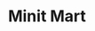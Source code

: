 ---
title: "Minit Mart"
url: /vancouver/minit-mart-northeast-saint-johns-road/
shop: convenience
---